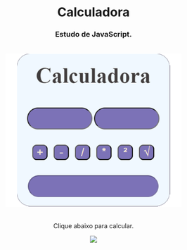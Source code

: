 <h1 align="center">
  Calculadora</h1>
<h3 align="center">Estudo de JavaScript.</h3>
<br>

<div align="center">
  <img width="400px" src="https://github.com/feliperyo/calculadora/blob/master/img/mockup.png?raw=true"/>
</div>

<br>
<p align="center">Clique abaixo para calcular.</p>

<div align="center">
<a href="https://feliperyo.github.io/calculadora/" target="_blank"><img src="https://img.shields.io/website-up-down-green-red/http/cv.lbesson.qc.to.svg"></a>
</div>
